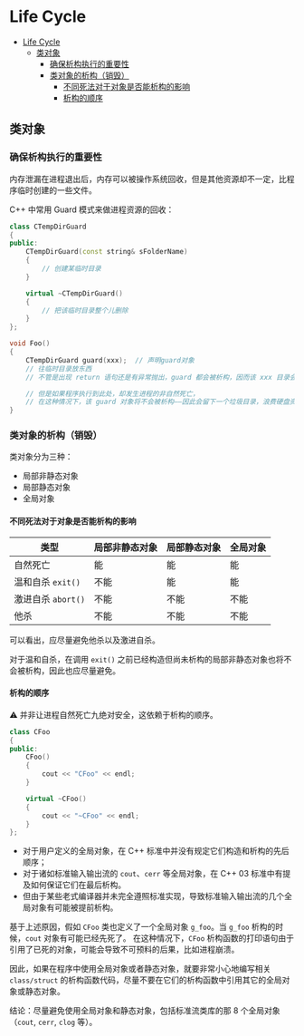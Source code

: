 # Life Cycle

- [Life Cycle](#life-cycle)
  - [类对象](#类对象)
    - [确保析构执行的重要性](#确保析构执行的重要性)
    - [类对象的析构（销毁）](#类对象的析构销毁)
      - [不同死法对于对象是否能析构的影响](#不同死法对于对象是否能析构的影响)
      - [析构的顺序](#析构的顺序)

## 类对象

### 确保析构执行的重要性

内存泄漏在进程退出后，内存可以被操作系统回收，但是其他资源却不一定，比程序临时创建的一些文件。

C++ 中常用 Guard 模式来做进程资源的回收：

```cpp
class CTempDirGuard
{
public:
    CTempDirGuard(const string& sFolderName)
    {
        // 创建某临时目录
    }

    virtual ~CTempDirGuard()
    {
        // 把该临时目录整个儿删除
    }
};

void Foo()
{
    CTempDirGuard guard(xxx);  // 声明guard对象
    // 往临时目录放东西
    // 不管是出现 return 语句还是有异常抛出，guard 都会被析构，因而该 xxx 目录会被删除

    // 但是如果程序执行到此处，却发生进程的非自然死亡，
    // 在这种情况下，该 guard 对象将不会被析构——因此会留下一个垃圾目录，浪费硬盘资源
}
```

### 类对象的析构（销毁）

类对象分为三种：

- 局部非静态对象
- 局部静态对象
- 全局对象

#### 不同死法对于对象是否能析构的影响

| 类型               | 局部非静态对象 | 局部静态对象 | 全局对象 |
| ------------------ | -------------- | ------------ | -------- |
| 自然死亡           | 能             | 能           | 能       |
| 温和自杀 `exit()`  | 不能           | 能           | 能       |
| 激进自杀 `abort()` | 不能           | 不能         | 不能     |
| 他杀               | 不能           | 不能         | 不能     |

可以看出，应尽量避免他杀以及激进自杀。

对于温和自杀，在调用 `exit()` 之前已经构造但尚未析构的局部非静态对象也将不会被析构，因此也应尽量避免。

#### 析构的顺序

⚠️ 并非让进程自然死亡九绝对安全，这依赖于析构的顺序。

```cpp
class CFoo
{
public:
    CFoo()
    {
        cout << "CFoo" << endl;
    }

    virtual ~CFoo()
    {
        cout << "~CFoo" << endl;
    }
};
```

- 对于用户定义的全局对象，在 C++ 标准中并没有规定它们构造和析构的先后顺序；
- 对于诸如标准输入输出流的 `cout`、`cerr` 等全局对象，在 C++ 03 标准中有提及如何保证它们在最后析构。
- 但由于某些老式编译器并未完全遵照标准实现，导致标准输入输出流的几个全局对象有可能被提前析构。

基于上述原因，假如 `CFoo` 类也定义了一个全局对象 `g_foo`。当 `g_foo` 析构的时候，`cout`
对象有可能已经先死了。
在这种情况下，`CFoo` 析构函数的打印语句由于引用了已死的对象，可能会导致不可预料的后果，比如进程崩溃。

因此，如果在程序中使用全局对象或者静态对象，就要非常小心地编写相关 `class/struct`
的析构函数代码，尽量不要在它们的析构函数中引用其它的全局对象或静态对象。

结论：尽量避免使用全局对象和静态对象，包括标准流类库的那 8 个全局对象（`cout`, `cerr`,
`clog` 等）。
